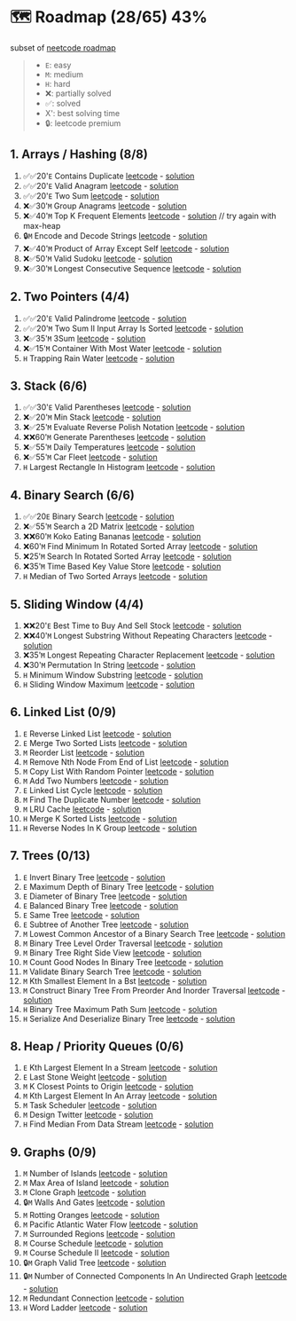 # 🗺️ Roadmap (28/65) 43%
subset of [neetcode roadmap](https://neetcode.io/roadmap)

> - `E`: easy
> - `M`: medium
> - `H`: hard
> - ❌: partially solved
> - ✅: solved
> - X': best solving time
> - 🔒: leetcode premium

## 1. Arrays / Hashing (8/8)
1. ✅✅20'`E` Contains Duplicate [leetcode](https://leetcode.com/problems/contains-duplicate/) - [solution](https://www.youtube.com/watch?v=3OamzN90kPg)
2. ✅✅20'`E` Valid Anagram [leetcode](https://leetcode.com/problems/valid-anagram/) - [solution](https://www.youtube.com/watch?v=9UtInBqnCgA)
3. ✅✅20'`E` Two Sum [leetcode](https://leetcode.com/problems/two-sum/) - [solution](https://www.youtube.com/watch?v=KLlXCFG5TnA)
4. ❌✅30'`M` Group Anagrams [leetcode](https://leetcode.com/problems/group-anagrams/) - [solution](https://www.youtube.com/watch?v=vzdNOK2oB2E)
5. ❌✅40'`M` Top K Frequent Elements [leetcode](https://leetcode.com/problems/top-k-frequent-elements/) - [solution](https://www.youtube.com/watch?v=YPTqKIgVk-k) // try again with max-heap
6. 🔒`M` Encode and Decode Strings [leetcode](https://leetcode.com/problems/encode-and-decode-strings/) - [solution](https://www.youtube.com/watch?v=B1k_sxOSgv8)
7. ❌✅40'`M` Product of Array Except Self [leetcode](https://leetcode.com/problems/product-of-array-except-self/) - [solution](https://www.youtube.com/watch?v=bNvIQI2wAjk)
8. ❌✅50'`M` Valid Sudoku [leetcode](https://leetcode.com/problems/valid-sudoku/) - [solution](https://www.youtube.com/watch?v=TjFXEUCMqI8)
9. ❌✅30'`M` Longest Consecutive Sequence [leetcode](https://leetcode.com/problems/longest-consecutive-sequence/) - [solution](https://www.youtube.com/watch?v=P6RZZMu_maU)

## 2. Two Pointers (4/4)
1. ✅✅20'`E` Valid Palindrome [leetcode](https://leetcode.com/problems/valid-palindrome/) - [solution](https://www.youtube.com/watch?v=jJXJ16kPFWg)
2. ✅✅20'`M` Two Sum II Input Array Is Sorted [leetcode](https://leetcode.com/problems/two-sum-ii-input-array-is-sorted/) - [solution](https://www.youtube.com/watch?v=cQ1Oz4ckceM)
3. ❌✅35'`M` 3Sum [leetcode](https://leetcode.com/problems/3sum/) - [solution](https://www.youtube.com/watch?v=jzZsG8n2R9A.io%2F)
4. ❌✅15'`M` Container With Most Water [leetcode](https://leetcode.com/problems/container-with-most-water/) - [solution](https://www.youtube.com/watch?v=UuiTKBwPgAo)
5. `H` Trapping Rain Water [leetcode](https://leetcode.com/problems/trapping-rain-water/) - [solution](https://www.youtube.com/watch?v=ZI2z5pq0TqA)

## 3. Stack (6/6)
1. ✅✅30'`E` Valid Parentheses [leetcode](https://leetcode.com/problems/valid-parentheses/) - [solution](https://www.youtube.com/watch?v=WTzjTskDFMg)
2. ❌✅20'`M` Min Stack [leetcode](https://leetcode.com/problems/min-stack/) - [solution](https://www.youtube.com/watch?v=qkLl7nAwDPo)
3. ❌✅25'`M` Evaluate Reverse Polish Notation [leetcode](https://leetcode.com/problems/evaluate-reverse-polish-notation/) - [solution](https://www.youtube.com/watch?v=iu0082c4HDE)
4. ❌❌60'`M` Generate Parentheses [leetcode](https://leetcode.com/problems/generate-parentheses/) - [solution](https://www.youtube.com/watch?v=s9fokUqJ76A)
5. ❌✅55'`M` Daily Temperatures [leetcode](https://leetcode.com/problems/daily-temperatures/) - [solution](https://www.youtube.com/watch?v=cTBiBSnjO3c)
6. ❌✅55'`M` Car Fleet [leetcode](https://leetcode.com/problems/car-fleet/) - [solution](https://www.youtube.com/watch?v=Pr6T-3yB9RM)
7. `H` Largest Rectangle In Histogram [leetcode](https://leetcode.com/problems/largest-rectangle-in-histogram/) - [solution](https://www.youtube.com/watch?v=zx5Sw9130L0&source_ve_path=OTY3MTQ)

## 4. Binary Search (6/6)
1. ✅✅20`E` Binary Search [leetcode](https://leetcode.com/problems/binary-search/) - [solution](https://www.youtube.com/watch?v=s4DPM8ct1pI)
2. ❌✅55'`M` Search a 2D Matrix [leetcode](https://leetcode.com/problems/search-a-2d-matrix/) - [solution](https://www.youtube.com/watch?v=Ber2pi2C0j0)
3. ❌❌60'`M` Koko Eating Bananas [leetcode](https://leetcode.com/problems/koko-eating-bananas/) - [solution](https://www.youtube.com/watch?v=U2SozAs9RzA)
4. ❌60'`M` Find Minimum In Rotated Sorted Array [leetcode](https://leetcode.com/problems/find-minimum-in-rotated-sorted-array/) - [solution](https://www.youtube.com/watch?v=nIVW4P8b1VA)
5. ❌25'`M` Search In Rotated Sorted Array [leetcode](https://leetcode.com/problems/search-in-rotated-sorted-array/) - [solution](https://www.youtube.com/watch?v=U8XENwh8Oy8)
6. ❌35'`M` Time Based Key Value Store [leetcode](https://leetcode.com/problems/time-based-key-value-store/) - [solution](https://www.youtube.com/watch?v=fu2cD_6E8Hw)
7. `H` Median of Two Sorted Arrays [leetcode](https://leetcode.com/problems/median-of-two-sorted-arrays/) - [solution](https://www.youtube.com/watch?v=q6IEA26hvXc)

## 5. Sliding Window (4/4)
1. ❌❌20'`E` Best Time to Buy And Sell Stock [leetcode](https://leetcode.com/problems/best-time-to-buy-and-sell-stock/) - [solution](https://www.youtube.com/watch?v=1pkOgXD63yU)
2. ❌❌40'`M` Longest Substring Without Repeating Characters [leetcode](https://leetcode.com/problems/longest-substring-without-repeating-characters/) - [solution](https://www.youtube.com/watch?v=wiGpQwVHdE0)
3. ❌35'`M` Longest Repeating Character Replacement [leetcode](https://leetcode.com/problems/longest-repeating-character-replacement/) - [solution](https://www.youtube.com/watch?v=gqXU1UyA8pk)
4. ❌30'`M` Permutation In String [leetcode](https://leetcode.com/problems/permutation-in-string/) - [solution](https://www.youtube.com/watch?v=UbyhOgBN834)
5. `H` Minimum Window Substring [leetcode](https://leetcode.com/problems/minimum-window-substring/) - [solution](https://www.youtube.com/watch?v=jSto0O4AJbM)
6. `H` Sliding Window Maximum [leetcode](https://leetcode.com/problems/sliding-window-maximum/) - [solution](https://www.youtube.com/watch?v=DfljaUwZsOk)

## 6. Linked List (0/9)
1. `E` Reverse Linked List [leetcode](https://leetcode.com/problems/reverse-linked-list/) - [solution](https://www.youtube.com/watch?v=G0_I-ZF0S38)
2. `E` Merge Two Sorted Lists [leetcode](https://leetcode.com/problems/merge-two-sorted-lists/) - [solution](https://www.youtube.com/watch?v=XIdigk956u0)
3. `M` Reorder List [leetcode](https://leetcode.com/problems/reorder-list/) - [solution](https://www.youtube.com/watch?v=S5bfdUTrKLM)
4. `M` Remove Nth Node From End of List [leetcode](https://leetcode.com/problems/remove-nth-node-from-end-of-list/) - [solution](https://www.youtube.com/watch?v=XVuQxVej6y8)
5. `M` Copy List With Random Pointer [leetcode](https://leetcode.com/problems/copy-list-with-random-pointer/) - [solution](https://www.youtube.com/watch?v=5Y2EiZST97Y)
6. `M` Add Two Numbers [leetcode](https://leetcode.com/problems/add-two-numbers/) - [solution](https://www.youtube.com/watch?v=wgFPrzTjm7s)
7. `E` Linked List Cycle [leetcode](https://leetcode.com/problems/linked-list-cycle/) - [solution](https://www.youtube.com/watch?v=gBTe7lFR3vc)
8. `M` Find The Duplicate Number [leetcode](https://leetcode.com/problems/find-the-duplicate-number/) - [solution](https://www.youtube.com/watch?v=wjYnzkAhcNk)
9. `M` LRU Cache [leetcode](https://leetcode.com/problems/lru-cache/) - [solution](https://www.youtube.com/watch?v=7ABFKPK2hD4)
10. `H` Merge K Sorted Lists [leetcode](https://leetcode.com/problems/merge-k-sorted-lists/) - [solution](https://www.youtube.com/watch?v=q5a5OiGbT6Q)
11. `H` Reverse Nodes In K Group [leetcode](https://leetcode.com/problems/reverse-nodes-in-k-group/) - [solution](https://www.youtube.com/watch?v=1UOPsfP85V4)

## 7. Trees (0/13)
1. `E` Invert Binary Tree [leetcode](https://leetcode.com/problems/invert-binary-tree/) - [solution](https://www.youtube.com/watch?v=OnSn2XEQ4MY)
2. `E` Maximum Depth of Binary Tree [leetcode](https://leetcode.com/problems/maximum-depth-of-binary-tree/) - [solution](https://www.youtube.com/watch?v=hTM3phVI6YQ)
3. `E` Diameter of Binary Tree [leetcode](https://leetcode.com/problems/diameter-of-binary-tree/) - [solution](https://www.youtube.com/watch?v=bkxqA8Rfv04)
4. `E` Balanced Binary Tree [leetcode](https://leetcode.com/problems/balanced-binary-tree/) - [solution](https://www.youtube.com/watch?v=QfJsau0ItOY)
5. `E` Same Tree [leetcode](https://leetcode.com/problems/same-tree/) - [solution](https://www.youtube.com/watch?v=vRbbcKXCxOw)
6. `E` Subtree of Another Tree [leetcode](https://leetcode.com/problems/subtree-of-another-tree/) - [solution](https://www.youtube.com/watch?v=E36O5SWp-LE)
7. `M` Lowest Common Ancestor of a Binary Search Tree [leetcode](https://leetcode.com/problems/lowest-common-ancestor-of-a-binary-search-tree/) - [solution](https://www.youtube.com/watch?v=gs2LMfuOR9ks)
8. `M` Binary Tree Level Order Traversal [leetcode](https://leetcode.com/problems/binary-tree-level-order-traversal/) - [solution](https://www.youtube.com/watch?v=6ZnyEApgFYg)
9. `M` Binary Tree Right Side View [leetcode](https://leetcode.com/problems/binary-tree-right-side-view/) - [solution](https://www.youtube.com/watch?v=d4zLyf32e3I)
10. `M` Count Good Nodes In Binary Tree [leetcode](https://leetcode.com/problems/count-good-nodes-in-binary-tree/) - [solution](https://www.youtube.com/watch?v=7cp5imvDzl4)
11. `M` Validate Binary Search Tree [leetcode](https://leetcode.com/problems/validate-binary-search-tree/) - [solution](https://www.youtube.com/watch?v=s6ATEkipzow)
12. `M` Kth Smallest Element In a Bst [leetcode](https://leetcode.com/problems/kth-smallest-element-in-a-bst/) - [solution](https://www.youtube.com/watch?v=5LUXSvjmGCw)
13. `M` Construct Binary Tree From Preorder And Inorder Traversal [leetcode](https://leetcode.com/problems/construct-binary-tree-from-preorder-and-inorder-traversal/) - [solution](https://www.youtube.com/watch?v=ihj4IQGZ2zc)
14. `H` Binary Tree Maximum Path Sum [leetcode](https://leetcode.com/problems/binary-tree-maximum-path-sum/) - [solution](https://www.youtube.com/watch?v=Hr5cWUld4vU)
15. `H` Serialize And Deserialize Binary Tree [leetcode](https://leetcode.com/problems/serialize-and-deserialize-binary-tree/) - [solution](https://www.youtube.com/watch?v=u4JAi2JJhI8)

## 8. Heap / Priority Queues (0/6)
1. `E` Kth Largest Element In a Stream [leetcode](https://leetcode.com/problems/kth-largest-element-in-a-stream/) - [solution](https://www.youtube.com/watch?v=hOjcdrqMoQ8)
2. `E` Last Stone Weight [leetcode](https://leetcode.com/problems/last-stone-weight/) - [solution](https://www.youtube.com/watch?v=B-QCq79-Vfw&t=3s)
3. `M` K Closest Points to Origin [leetcode](https://leetcode.com/problems/k-closest-points-to-origin/) - [solution](https://www.youtube.com/watch?v=rI2EBUEMfTk)
4. `M` Kth Largest Element In An Array [leetcode](https://leetcode.com/problems/kth-largest-element-in-an-array/) - [solution](https://www.youtube.com/watch?v=XEmy13g1Qxc)
5. `M` Task Scheduler [leetcode](https://leetcode.com/problems/task-scheduler/) - [solution](https://www.youtube.com/watch?v=s8p8ukTyA2I)
6. `M` Design Twitter [leetcode](https://leetcode.com/problems/design-twitter/) - [solution](https://www.youtube.com/watch?v=pNichitDD2E)
7. `H` Find Median From Data Stream [leetcode](https://leetcode.com/problems/find-median-from-data-stream/) - [solution](https://www.youtube.com/watch?v=itmhHWaHupI)

## 9. Graphs (0/9)
1. `M` Number of Islands [leetcode](https://leetcode.com/problems/number-of-islands/) - [solution](https://www.youtube.com/watch?v=pV2kpPD66nE)
2. `M` Max Area of Island [leetcode](https://leetcode.com/problems/max-area-of-island/) - [solution](https://www.youtube.com/watch?v=iJGr1OtmH0c)
3. `M` Clone Graph [leetcode](https://leetcode.com/problems/clone-graph/) - [solution](https://www.youtube.com/watch?v=mQeF6bN8hMk)
4. 🔒`M` Walls And Gates [leetcode](https://leetcode.com/problems/walls-and-gates/) - [solution](https://www.youtube.com/watch?v=e69C6xhiSQE)
5. `M` Rotting Oranges [leetcode](https://leetcode.com/problems/rotting-oranges/) - [solution](https://www.youtube.com/watch?v=y704fEOx0s0)
6. `M` Pacific Atlantic Water Flow [leetcode](https://leetcode.com/problems/pacific-atlantic-water-flow/) - [solution](https://www.youtube.com/watch?v=s-VkcjHqkGI)
7. `M` Surrounded Regions [leetcode](https://leetcode.com/problems/surrounded-regions/) - [solution](https://www.youtube.com/watch?v=9z2BunfoZ5Y)
8. `M` Course Schedule [leetcode](https://leetcode.com/problems/course-schedule/) - [solution](https://www.youtube.com/watch?v=EgI5nU9etnU&t=1s)
9. `M` Course Schedule II [leetcode](https://leetcode.com/problems/course-schedule-ii/) - [solution](https://www.youtube.com/watch?v=Akt3glAwyfY)
10. 🔒`M` Graph Valid Tree [leetcode](https://leetcode.com/problems/graph-valid-tree/) - [solution](https://www.youtube.com/watch?v=bXsUuownnoQ)
11. 🔒`M` Number of Connected Components In An Undirected Graph [leetcode](https://leetcode.com/problems/number-of-connected-components-in-an-undirected-graph/description/) - [solution](https://www.youtube.com/watch?v=8f1XPm4WOUc)
12. `M` Redundant Connection [leetcode](https://leetcode.com/problems/redundant-connection/) - [solution](https://www.youtube.com/watch?v=FXWRE67PLL0)
13. `H` Word Ladder [leetcode](https://leetcode.com/problems/word-ladder/) - [solution](https://www.youtube.com/watch?v=h9iTnkgv05E)
